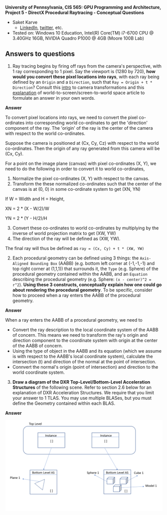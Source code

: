 **University of Pennsylvania, CIS 565: GPU Programming and Architecture,
Project 5 - DirectX Procedural Raytracing - Conceptual Questions**

* Saket Karve
  * [LinkedIn](https://www.linkedin.com/in/saket-karve-43930511b/), [twitter](), etc.
* Tested on:  Windows 10 Education, Intel(R) Core(TM) i7-6700 CPU @ 3.40GHz 16GB, NVIDIA Quadro P1000 @ 4GB (Moore 100B Lab)

## Answers to questions

1. Ray tracing begins by firing off rays from the camera's perspective, with 1 ray corresponding to 1 pixel. Say the viewport is (1280 by 720), **how would you convert these pixel locations into rays**, with each ray being defined by an `Origin` and a `Direction`, such that `Ray = Origin + t * Direction`? Consult this [intro](https://www.scratchapixel.com/lessons/3d-basic-rendering/computing-pixel-coordinates-of-3d-point/mathematics-computing-2d-coordinates-of-3d-points) to camera transformations and this [explanation](http://webglfactory.blogspot.com/2011/05/how-to-convert-world-to-screen.html) of world-to-screen/screen-to-world space article to formulate an answer in your own words.

**Answer**

To convert pixel locations into rays, we need to convert the pixel co-ordinates into corresponding world co-ordinates to get the 'direction' component of the ray. The 'origin' of the ray is the center of the camera with respect to the world co-ordinates.

Suppose the camera is positioned at (Cx, Cy, Cz) with respect to the world co-ordinates. Then the origin of any ray generated from this camera will be (Cx, Cy).

For a point on the image plane (canvas) with pixel co-ordinates (X, Y), we need to do the following in order to convert it to world co-ordinates,
1. Normalize the pixel co-ordinates (X, Y) with respect to the canvas.
2. Transform the these normalized co-ordinates such that the center of the canvas is at (0, 0) in some co-ordinate system to get (XN, YN)

If W = Width and H = Height,

XN = 2 * (X - W/2)/W

YN = 2 * (Y - H/2)/H

3. Convert these co-ordinates to world co-ordinates by multiplying by the inverse of world projection matrix to get (XW, YW)
4. The direction of the ray will be defined as (XW, YW).

The final ray will thus be defined as ```ray = (Cx, Cy) + t * (XW, YW)```

2. Each procedural geometry can be defined using 3 things: the `Axis-Aligned Bounding Box` (AABB) (e.g. bottom left corner at (-1,-1,-1) and top right corner at (1,1,1)) that surrounds it, the `Type` (e.g. Sphere) of the procedural geometry contained within the AABB, and an `Equation` describing the procedural geometry (e.g. Sphere: `(x - center)^2 = r^2`). **Using these 3 constructs, conceptually explain how one could go about rendering the procedural geometry**. To be specific, consider how to proceed when a ray enters the AABB of the procedural geometry.

**Answer**

When a ray enters the AABB of a procedural geometry, we need to

- Convert the ray description to the local coordinate system of the AABB of concern. This means we need to transform the ray's origin and direction component to the coordinate system with origin at the center of the AABB of concern.
- Using the type of object in the AABB and its equation (which we assume is with respect to the AABB's local coordinate system), calculate the intersection (t) and direction of the normal at the point of intersection.
- Connvert the normal's origin (point of intersection) and direction to the world coordinate system.


3. **Draw a diagram of the DXR Top-Level/Bottom-Level Acceleration Structures** of the following scene. Refer to section 2.6 below for an explanation of DXR Acceleration Structures. We require that you limit your answer to 1 TLAS. You may use multiple BLASes, but you must define the Geometry contained within each BLAS.

**Answer**

![](images/Q3.PNG)
